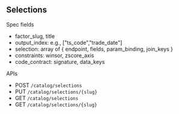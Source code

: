 ## Selections

Spec fields
- factor_slug, title
- output_index: e.g., ["ts_code","trade_date"]
- selection: array of { endpoint, fields, param_binding, join_keys }
- constraints: winsor, zscore_axis
- code_contract: signature, data_keys

APIs
- POST `/catalog/selections`
- PUT `/catalog/selections/{slug}`
- GET `/catalog/selections`
- GET `/catalog/selections/{slug}`
